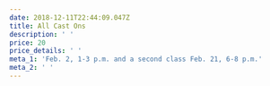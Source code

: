 ```yaml
---
date: 2018-12-11T22:44:09.047Z
title: All Cast Ons
description: ' '
price: 20
price_details: ' '
meta_1: 'Feb. 2, 1-3 p.m. and a second class Feb. 21, 6-8 p.m.'
meta_2: ' '
---
```


